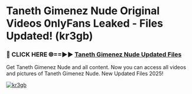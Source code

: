 # Taneth Gimenez Nude Original Videos 0nlyFans Leaked - Files Updated! (kr3gb)

<h3>🔴 CLICK HERE 🌐==►► <a href="https://tinyurl.com/4mcuefdz" rel="nofollow">Taneth Gimenez Nude Updated Files</a></h3>

Get Taneth Gimenez Nude and all content. Now you can access all videos and pictures of Taneth Gimenez Nude. New Updated Files 2025!

[![kr3gb](https://i.imgur.com/StAQSOY.gif)](https://tinyurl.com/4mcuefdz)
